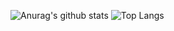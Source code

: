 
![Anurag's github stats](https://github-readme-stats.vercel.app/api?username=onon1101&theme=graywhite)
![Top Langs](https://github-readme-stats.vercel.app/api/top-langs/?username=onon1101)
